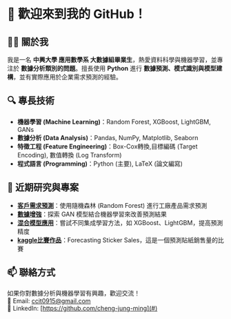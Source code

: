 # 👋 歡迎來到我的 GitHub！

## 🧑‍🎓 關於我  

我是一名 **中興大學 應用數學系 大數據組畢業生**，熱愛資料科學與機器學習，並專注於 **數據分析類別的問題**。擅長使用 **Python** 進行 **數據預測、模式識別與模型建構**，並有實際應用於企業需求預測的經驗。  

## 🔍 專長技術  

- **機器學習 (Machine Learning)**：Random Forest, XGBoost, LightGBM, GANs  
- **數據分析 (Data Analysis)**：Pandas, NumPy, Matplotlib, Seaborn  
- **特徵工程 (Feature Engineering)**：Box-Cox轉換,目標編碼 (Target Encoding), 數值轉換 (Log Transform)  
- **程式語言 (Programming)**：Python (主要), LaTeX (論文編寫)  

## 📌 近期研究與專案  

- **[客戶需求預測](#)**：使用隨機森林 (Random Forest) 進行工廠產品需求預測  
- **[數據增強](#)**：探索 GAN 模型結合機器學習來改善預測結果  
- **[混合模型應用](#)**：嘗試不同集成學習方法，如 XGBoost、LightGBM，提高預測精度
- **[kaggle比賽作品](#)**：Forecasting Sticker Sales，這是一個預測貼紙銷售量的比賽

## 📫 聯絡方式  

如果你對數據分析與機器學習有興趣，歡迎交流！  
📩 Email: ccit0915@gmail.com  
📂 LinkedIn: [https://github.com/cheng-jung-ming](#) 
